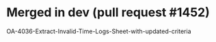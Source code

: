 # Merged in dev (pull request #1452)

OA-4036-Extract-Invalid-Time-Logs-Sheet-with-updated-criteria
